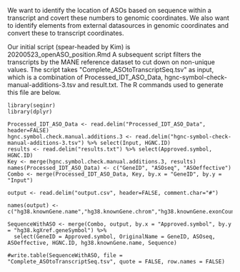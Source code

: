 We want to identify the location of ASOs based on sequence within a transcript and covert these numbers to genomic coordinates. We also want to identify elements from external datasources in genomic coordinates and convert these to transcript coordinates.

Our initial script (spear-headed by Kim) is 20200523_openASO_position.Rmd
A subsequent script filters the transcripts by the MANE reference dataset to cut down on non-unique values.
The script takes "Complete_ASOtoTranscriptSeq.tsv" as input, which is a combination of Processed_IDT_ASO_Data, hgnc-symbol-check-manual-additions-3.tsv and result.txt. The R commands used to generate this file are below. 

```
library(seqinr)
library(dplyr)

Processed_IDT_ASO_Data <- read.delim("Processed_IDT_ASO_Data", header=FALSE)
hgnc.symbol.check.manual.additions.3 <- read.delim("hgnc-symbol-check-manual-additions-3.tsv") %>% select(Input, HGNC.ID)
results <- read.delim("results.txt") %>% select(Approved.symbol, HGNC.ID)
Key <- merge(hgnc.symbol.check.manual.additions.3, results)
names(Processed_IDT_ASO_Data) <- c("GeneID", "ASOseq", "ASOeffective")
Combo <- merge(Processed_IDT_ASO_Data, Key, by.x = "GeneID", by.y = "Input")

output <- read.delim("output.csv", header=FALSE, comment.char="#")

names(output) <- c("hg38.knownGene.name","hg38.knownGene.chrom","hg38.knownGene.exonCount","hg38.knownGene.exonStarts","hg38.knownGene.exonEnds","hg38.knownGene.alignID","hg38.kgXref.kgID","hg38.kgXref.mRNA","hg38.kgXref.geneSymbol","Sequence","End")

SequenceWithASO <- merge(Combo, output, by.x = "Approved.symbol", by.y = "hg38.kgXref.geneSymbol") %>% 
  select(GeneID = Approved.symbol, OriginalName = GeneID, ASOseq, ASOeffective, HGNC.ID, hg38.knownGene.name, Sequence)

#write.table(SequenceWithASO, file = "Complete_ASOtoTranscriptSeq.tsv", quote = FALSE, row.names = FALSE)
```
